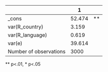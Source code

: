 |                        | 1      |    |
|------------------------|--------|----|
| _cons                  | 52.474 | ** |
| var(R_country)         | 3.159  |    |
| var(R_language)        | 0.619  |    |
| var(e)                 | 39.614 |    |
| Number of observations | 3000   |    |
** p<.01, * p<.05
